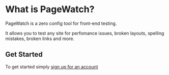 # What is PageWatch?

PageWatch is a zero config tool for front-end testing. 

It allows you to test any site for perfomance issues, broken layouts, spelling mistakes, broken links and more.

## Get Started

To get started simply [sign up for an account](https://pagewatch.dev/) 
